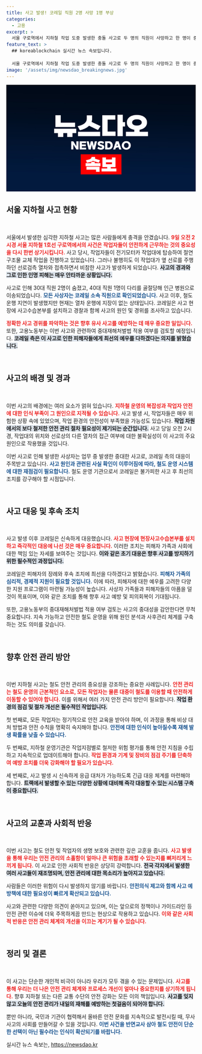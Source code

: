 ```yaml
---
title: 사고 발생! 코레일 직원 2명 사망 1명 부상
categories:
  - 고용
excerpt: >
  서울 구로역에서 지하철 작업 도중 발생한 충돌 사고로 두 명의 직원이 사망하고 한 명이 중상을 입었습니다. 코레일은 철저한 원인 조사와 함께 피해자 예우에 최선을 다하겠다고 밝혔습니다.
feature_text: >
  ## koreablockchain 실시간 뉴스 속보입니다.

  서울 구로역에서 지하철 작업 도중 발생한 충돌 사고로 두 명의 직원이 사망하고 한 명이 중상을 입었습니다. 코레일은 철저한 원인 조사와 함께 피해자 예우에 최선을 다하겠다고 밝혔습니다.
image: '/assets/img/newsdao_breakingnews.jpg'
---
```


<p><img src="/assets/img/newsdao_breakingnews.jpg" alt="koreablockchain 속보" /></p>

<h2 data-ke-size="size26">서울 지하철 사고 현황</h2>

<p data-ke-size="size16">&nbsp;</p>

<p>서울에서 발생한 심각한 지하철 사고는 많은 사람들에게 충격을 안겼습니다. <b><span style="color: #ee2323;">9일 오전 2시경 서울 지하철 1호선 구로역에서의 사건은 작업자들이 안전하게 근무하는 것의 중요성을 다시 한번 상기시킵니다.</span></b> 사고 당시, 작업자들이 전기모터카 작업대에 탑승하여 절연구조물 교체 작업을 진행하고 있었습니다. 그러나 불행히도 이 작업대가 옆 선로를 주행하던 선로검측 열차와 접촉하면서 비참한 사고가 발생하게 되었습니다. <b><span style="background-color: #21538527;">사고의 경과와 그로 인한 인명 피해는 매우 안타까운 상황입니다.</span></b> </p>

<p>사고로 인해 30대 직원 2명이 숨졌고, 40대 직원 1명이 다리를 골절당해 인근 병원으로 이송되었습니다. <b><span style="color: #1a5490;">모든 사상자는 코레일 소속 직원으로 확인되었습니다.</span></b> 사고 이후, 철도운행 지연이 발생했지만 현재는 열차 운행에 지장이 없는 상태입니다. 코레일은 사고 현장에 사고수습본부를 설치하고 경찰과 함께 사고의 원인 및 경위를 조사하고 있습니다. </p>

<p><b><span style="color: #ee2323;">정확한 사고 경위를 파악하는 것은 향후 유사 사고를 예방하는 데 매우 중요한 일입니다.</span></b> 또한, 고용노동부는 이번 사고와 관련하여 중대재해처벌법 적용 여부를 검토할 예정입니다. <b><span style="background-color: #21538527;">코레일 측은 이 사고로 인한 피해자들에게 최선의 예우를 다하겠다는 의지를 밝혔습니다.</span></b></p>

<p data-ke-size="size16">&nbsp;</p>

<h2 data-ke-size="size26">사고의 배경 및 경과</h2>

<p data-ke-size="size16">&nbsp;</p>

<p>이번 사고의 배경에는 여러 요소가 얽혀 있습니다. <b><span style="color: #ee2323;">지하철 운영의 복잡성과 작업자 안전에 대한 인식 부족이 그 원인으로 지적될 수 있습니다.</span></b> 사고 발생 시, 작업자들은 매우 위험한 상황 속에 있었으며, 작업 환경의 안전성이 부족했을 가능성도 있습니다. <b><span style="background-color: #21538527;">작업 차원에서의 보다 철저한 안전 관리 절차 필요성이 제기되는 순간입니다.</span></b> 사고 당일 오전 2시경, 작업대의 위치와 선로상의 다른 열차의 접근 여부에 대한 불확실성이 이 사고의 주요 원인으로 작용했을 것입니다.</p>

<p>이번 사고로 인해 발생한 사상자는 업무 중 발생한 중대한 사고로, 코레일 측의 대응이 주목받고 있습니다. <b><span style="color: #1a5490;">사고 원인과 관련된 사실 확인이 이루어짐에 따라, 철도 운영 시스템에 대한 재점검이 필요합니다.</span></b> 철도 운영 기관으로서 코레일은 불가피한 사고 후 최선의 조치를 강구해야 할 시점입니다.</p>

<p data-ke-size="size16">&nbsp;</p>

<h2 data-ke-size="size26">사고 대응 및 후속 조치</h2>

<p data-ke-size="size16">&nbsp;</p>

<p>사고 발생 이후 코레일은 신속하게 대응했습니다. <b><span style="color: #ee2323;">사고 현장에 현장사고수습본부를 설치하고 즉각적인 대응에 나선 것은 매우 중요합니다.</span></b> 이러한 조치는 피해자 가족과 사회에 대한 책임 있는 자세를 보여주는 것입니다. <b><span style="background-color: #21538527;">이와 같은 초기 대응은 향후 사고를 방지하기 위한 필수적인 과정입니다.</span></b> </p>

<p>코레일은 피해자의 장례와 후속 조치에 최선을 다하겠다고 밝혔습니다. <b><span style="color: #1a5490;">피해자 가족의 심리적, 경제적 지원이 필요할 것입니다.</span></b> 이에 따라, 피해자에 대한 예우를 고려한 다양한 지원 프로그램이 마련될 가능성이 높습니다. 사상자 가족들과 피해자들의 아픔을 덜 것이 목표이며, 이와 같은 조치를 통해 향후 사고 예방 및 피의회복이 기대됩니다.</p>

<p>또한, 고용노동부의 중대재해처벌법 적용 여부 검토는 사고의 중대성을 감안한다면 무척 중요합니다. 지속 가능하고 안전한 철도 운영을 위해 원인 분석과 사후관리 체계를 구축하는 것도 의미를 갖습니다.</p>

<p data-ke-size="size16">&nbsp;</p>

<h2 data-ke-size="size26">향후 안전 관리 방안</h2>

<p data-ke-size="size16">&nbsp;</p>

<p>이번 지하철 사고는 철도 안전 관리의 중요성을 강조하는 중요한 사례입니다. <b><span style="color: #ee2323;">안전 관리는 철도 운영의 근본적인 요소로, 모든 작업자는 물론 대중이 철도를 이용할 때 안전하게 이동할 수 있어야 합니다.</span></b> 이를 위해서 여러 가지 안전 관리 방안이 필요합니다. <b><span style="background-color: #21538527;">작업 환경의 점검 및 절차 개선은 필수적인 작업입니다.</span></b> </p>

<p>첫 번째로, 모든 작업자는 정기적으로 안전 교육을 받아야 하며, 이 과정을 통해 비상 대처 방법과 안전 수칙을 명확히 숙지해야 합니다. <b><span style="color: #1a5490;">안전에 대한 인식이 높아질수록 재해 발생 확률을 낮출 수 있습니다.</span></b> </p>

<p>두 번째로, 지하철 운영기관은 작업지점별로 철저한 위험 평가를 통해 안전 지침을 수립하고 지속적으로 업데이트해야 합니다. <b><span style="color: #ee2323;">작업 환경과 기계 및 장비의 점검 주기를 단축하여 예방 조치를 더욱 강화해야 할 필요가 있습니다.</span></b> </p>

<p>세 번째로, 사고 발생 시 신속하게 응급 대처가 가능하도록 긴급 대응 체계를 마련해야 합니다. <b><span style="background-color: #21538527;">트랙에서 발생할 수 있는 다양한 상황에 대비해 즉각 대응할 수 있는 시스템 구축이 중요합니다.</span></b> </p>

<p data-ke-size="size16">&nbsp;</p>

<h2 data-ke-size="size26">사고의 교훈과 사회적 반응</h2>

<p data-ke-size="size16">&nbsp;</p>

<p>이번 사고는 철도 안전 및 작업자의 생명 보호와 관련한 깊은 교훈을 줍니다. <b><span style="color: #ee2323;">사고 발생을 통해 우리는 안전 관리의 소홀함이 얼마나 큰 위험을 초래할 수 있는지를 뼈저리게 느끼게 됩니다.</span></b> 이 사고로 인한 사회적 반응은 상당히 강력합니다. <b><span style="background-color: #21538527;">전국 각지에서 발생한 여러 사고들이 재조명되며, 안전 관리에 대한 목소리가 높아지고 있습니다.</span></b> </p>

<p>사람들은 이러한 위험이 다시 발생하지 않기를 바랍니다. <b><span style="color: #1a5490;">안전의식 제고와 함께 사고 예방책에 대한 필요성이 빠르게 확산되고 있습니다.</span></b> </p>

<p>사고와 관련한 다양한 의견이 쏟아지고 있으며, 이는 앞으로의 정책이나 가이드라인 등 안전 관련 이슈에 더욱 주목하게끔 만드는 현상으로 작용하고 있습니다. <b><span style="color: #ee2323;">이와 같은 사회적 반응은 안전 관리 체계의 개선을 이끄는 계기가 될 수 있습니다.</span></b> </p>

<p data-ke-size="size16">&nbsp;</p>

<h2 data-ke-size="size26">정리 및 결론</h2>

<p data-ke-size="size16">&nbsp;</p>

<p>이 사고는 단순한 개인적 비극이 아니라 우리가 모두 겪을 수 있는 문제입니다. <b><span style="color: #ee2323;">사고를 통해 우리는 더 나은 안전 관리 체계와 프로세스 개선이 얼마나 중요한지를 상기하게 됩니다.</span></b> 향후 지하철 또는 다른 교통 수단의 안전 강화는 모든 이의 책임입니다. <b><span style="background-color: #21538527;">사고를 잊지 않고 오늘의 안전 관리가 내일의 재해를 예방하는 첫걸음이 되어야 합니다.</span></b> </p>

<p>뿐만 아니라, 국민과 기관이 협력해서 올바른 안전 문화를 지속적으로 발전시킬 때, 무사사고의 사회를 만들어갈 수 있을 것입니다. <b><span style="color: #1a5490;">이번 사건을 반면교사 삼아 철도 안전이 단순한 선택이 아닌 필수라는 인식이 확산되기를 바랍니다.</span></b> </p>
실시간 뉴스 속보는, <a href="https://newsdao.kr" rel="dofollow">https://newsdao.kr</a>


